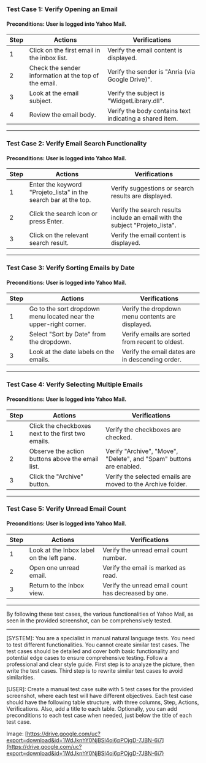 ### Test Case 1: Verify Opening an Email
#### Preconditions: User is logged into Yahoo Mail.

| Step | Actions | Verifications |
|------|----------|---------------|
| 1 | Click on the first email in the inbox list. | Verify the email content is displayed. |
| 2 | Check the sender information at the top of the email. | Verify the sender is "Anria (via Google Drive)". |
| 3 | Look at the email subject. | Verify the subject is "WidgetLibrary.dll". |
| 4 | Review the email body. | Verify the body contains text indicating a shared item. |

---

### Test Case 2: Verify Email Search Functionality
#### Preconditions: User is logged into Yahoo Mail.

| Step | Actions | Verifications |
|------|----------|---------------|
| 1 | Enter the keyword "Projeto_lista" in the search bar at the top. | Verify suggestions or search results are displayed. |
| 2 | Click the search icon or press Enter. | Verify the search results include an email with the subject "Projeto_lista". |
| 3 | Click on the relevant search result. | Verify the email content is displayed. |

---

### Test Case 3: Verify Sorting Emails by Date
#### Preconditions: User is logged into Yahoo Mail.

| Step | Actions | Verifications |
|------|----------|---------------|
| 1 | Go to the sort dropdown menu located near the upper-right corner. | Verify the dropdown menu contents are displayed. |
| 2 | Select "Sort by Date" from the dropdown. | Verify emails are sorted from recent to oldest. |
| 3 | Look at the date labels on the emails. | Verify the email dates are in descending order. |

---

### Test Case 4: Verify Selecting Multiple Emails
#### Preconditions: User is logged into Yahoo Mail.

| Step | Actions | Verifications |
|------|----------|---------------|
| 1 | Click the checkboxes next to the first two emails. | Verify the checkboxes are checked. |
| 2 | Observe the action buttons above the email list. | Verify "Archive", "Move", "Delete", and "Spam" buttons are enabled. |
| 3 | Click the "Archive" button. | Verify the selected emails are moved to the Archive folder. |

---

### Test Case 5: Verify Unread Email Count
#### Preconditions: User is logged into Yahoo Mail.

| Step | Actions | Verifications |
|------|----------|---------------|
| 1 | Look at the Inbox label on the left pane. | Verify the unread email count number. |
| 2 | Open one unread email. | Verify the email is marked as read. |
| 3 | Return to the inbox view. | Verify the unread email count has decreased by one. |

---

By following these test cases, the various functionalities of Yahoo Mail, as seen in the provided screenshot, can be comprehensively tested.

---
[SYSTEM]: You are a specialist in manual natural language tests. You need to test different functionalities. You cannot create similar test cases. The test cases should be detailed and cover both basic functionality and potential edge cases to ensure comprehensive testing. Follow a professional and clear style guide. First step is to analyze the picture, then write the test cases. Third step is to rewrite similar test cases to avoid similarities.

[USER]: Create a manual test case suite with 5 test cases for the provided screenshot, where each test will have different objectives. Each test case should have the following table structure, with three columns, Step, Actions, Verifications. Also, add a title to each table. Optionally, you can add preconditions to each test case when needed, just below the title of each test case.

 Image: [https://drive.google.com/uc?export=download&id=1WdJknhY0NjBSl4oi6pPOjgD-7JBN-6i7](https://drive.google.com/uc?export=download&id=1WdJknhY0NjBSl4oi6pPOjgD-7JBN-6i7)

